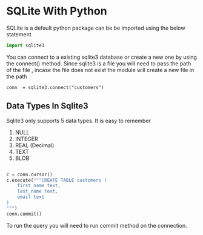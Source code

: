 # SQLite With Python

SQLite is a default python package can be be imported using the below statement

```python
import sqlite3
```
You can connect to a existing sqlite3 database or create a new one by using the connect() method. Since sqlite3 is a file you will need to pass the path of the file , incase the file does not exist the module will create a new file in the path

```
conn  = sqlite3.connect("customers")
```


## Data Types In Sqlite3

Sqlite3 only supports 5 data types. It is easy to remember
1. NULL 
2. INTEGER
3. REAL  (Decimal)
4. TEXT
5. BLOB 

```python

c = conn.cursor()
c.execute("""CREATE TABLE customers (
    first_name text,
    last_name text,
    email text
)
""")
conn.commit()
```

To run the query you will need to run commit method on the connection.